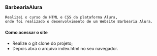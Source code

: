 ### BarbeariaAlura
```
Realizei o curso de HTML e CSS da plataforma Alura, 
onde foi realizado o desenvolvimento de um Website Barbearia Alura.
```
#### Como acessar o site
- Realize o git clone do projeto;
- Depois abra o arquivo index.html no seu navegador.
